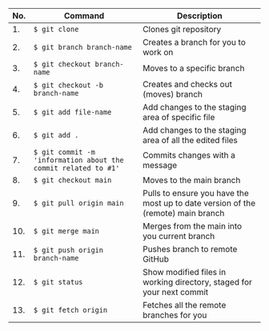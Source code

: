 | No. | Command  | Description|
| --- | --- | --- |
| 1. | `$ git clone` | Clones git repository | 
| 2. | `$ git branch branch-name`   | Creates a branch for you to work on| 
| 3. |  `$ git checkout branch-name`| Moves to a specific branch | |
| 4. | `$ git checkout -b branch-name` | Creates and checks out (moves) branch  | 
| 5. | `$ git add file-name` | Add changes to the staging area of specific file| 
| 6. | `$ git add .` | Add changes to the staging area of all the edited files | 
| 7. | `$ git commit -m 'information about the commit related to #1'` | Commits changes with a message| 
| 8. | `$ git checkout main` | Moves to the main branch | 
| 9. | `$ git pull origin main` | Pulls to ensure you have the most up to date version of the (remote) main branch| 
| 10. |  `$ git merge main`| Merges from the main into you current branch| 
| 11. | `$ git push origin branch-name` |Pushes branch to remote GitHub | 
| 12. | `$ git status` | Show modified files in working directory, staged for your next commit| 
| 13. | `$ git fetch origin` |Fetches all the remote branches for you | 
